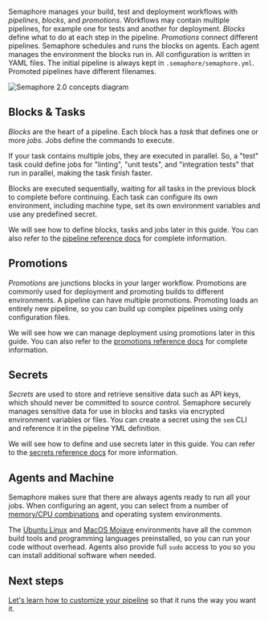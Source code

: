 
Semaphore manages your build, test and deployment workflows with _pipelines_,
_blocks_, and _promotions_. Workflows may contain multiple pipelines, for
example one for tests and another for deployment. _Blocks_ define what to do
at each step in the pipeline. _Promotions_ connect different pipelines.
Semaphore schedules and runs the blocks on agents. Each agent manages the
environment the blocks run in. All configuration is written in YAML files.
The initial pipeline is always kept in `.semaphore/semaphore.yml`. Promoted
pipelines have different filenames.

![Semaphore 2.0 concepts diagram](https://storage.googleapis.com/semaphore-public-assets/public/images/semaphoreci2-concepts.png)

## Blocks & Tasks

_Blocks_ are the heart of a pipeline. Each block has a _task_ that
defines one or more _jobs_. Jobs define the commands to execute.

If your task contains multiple jobs, they are executed in parallel.
So, a "test" task could define jobs for "linting", "unit tests", and
"integration tests" that run in parallel, making the task finish faster.

Blocks are executed sequentially, waiting for all tasks in the previous block
to complete before continuing. Each task can configure its own environment,
including machine type, set its own environment variables and use any
predefined secret.

We will see how to define blocks, tasks and jobs later in this guide. You can
also refer to the [pipeline reference docs](https://docs.semaphoreci.com/article/50-pipeline-yaml)
for complete information.

## Promotions

_Promotions_ are junctions blocks in your larger workflow. Promotions are
commonly used for deployment and promoting builds to different environments.
A pipeline can have multiple promotions. Promoting loads an entirely new
pipeline, so you can build up complex pipelines using only configuration files.

We will see how we can manage deployment using promotions later in this guide.
You can also refer to the [promotions reference docs](https://docs.semaphoreci.com/article/50-pipeline-yaml#promotions)
for complete information.

## Secrets

_Secrets_ are used to store and retrieve sensitive data such as API keys,
which should never be committed to source control. Semaphore securely manages
sensitive data for use in blocks and tasks via encrypted environment variables
or files. You can create a secret using the `sem` CLI and reference it in
the pipeline YML definition.

We will see how to define and use secrets later in this guide. You can refer
to the [secrets reference docs](https://docs.semaphoreci.com/article/51-secrets-yaml-reference)
for more information.

## Agents and Machine

Semaphore makes sure that there are always agents ready to run all your jobs.
When configuring an agent, you can select from a number of [memory/CPU
combinations][machine-types] and operating system environments.

The [Ubuntu Linux][ubuntu] and [MacOS Mojave][macos] environments have all
the common build tools and programming languages preinstalled, so you can
run your code without overhead.
Agents also provide full `sudo` access to you so you can install additional
software when needed.

## Next steps

[Let's learn how to customize your pipeline][next] so that it runs the way
you want it.

[next]: https://docs.semaphoreci.com/article/64-customizing-your-pipeline
[machine-types]: https://docs.semaphoreci.com/article/20-machine-types
[ubuntu]: https://docs.semaphoreci.com/article/32-ubuntu-1804-image
[macos]: https://docs.semaphoreci.com/article/120-macos-mojave-image
